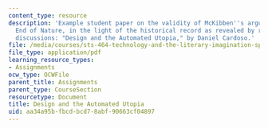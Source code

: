 ```yaml
---
content_type: resource
description: 'Example student paper on the validity of McKibben''s argument in The
  End of Nature, in the light of the historical record as revealed by readings and
  discussions: "Design and the Automated Utopia," by Daniel Cardoso.'
file: /media/courses/sts-464-technology-and-the-literary-imagination-spring-2008/aa34a95bfbcdbcd78abf90663cf04897_dcardoso_final.pdf
file_type: application/pdf
learning_resource_types:
- Assignments
ocw_type: OCWFile
parent_title: Assignments
parent_type: CourseSection
resourcetype: Document
title: Design and the Automated Utopia
uid: aa34a95b-fbcd-bcd7-8abf-90663cf04897
---
```


